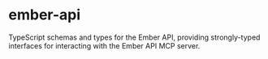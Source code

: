 # ember-api

TypeScript schemas and types for the Ember API, providing strongly-typed interfaces for interacting with the Ember API MCP server.